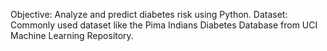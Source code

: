Objective: Analyze and predict diabetes risk using Python.
Dataset: Commonly used dataset like the Pima Indians Diabetes Database from UCI Machine Learning Repository.
